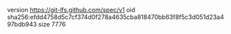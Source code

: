 version https://git-lfs.github.com/spec/v1
oid sha256:efdd4758d5c7cf374d0f278a4635cba818470bb63f8f5c3d051d23a497bdb943
size 7776
